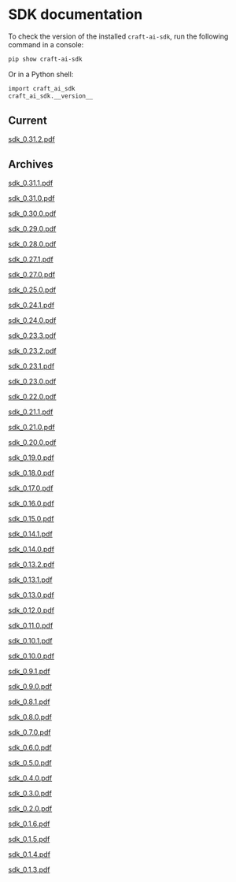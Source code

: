 # SDK documentation

To check the version of the installed `craft-ai-sdk`, run the following command in a console:

```bash
pip show craft-ai-sdk
```

Or in a Python shell:

```bash
import craft_ai_sdk
craft_ai_sdk.__version__
```

## Current 

[sdk_0.31.2.pdf](https://drive.google.com/file/d/1FZbSyLiKXqV1g557ECHTGRL-w20SZ84K/view?usp=sharing)

## Archives

[sdk_0.31.1.pdf](https://drive.google.com/file/d/1G4IOXWFJsRzPyHTqhPw0eTVRIjBpcQX1/view?usp=sharing)

[sdk_0.31.0.pdf](https://drive.google.com/file/d/1nBpW_njnwaKOniAquODrgqGM48vijNcB/view?usp=sharing)

[sdk_0.30.0.pdf](https://drive.google.com/file/d/1cSvpezGcugwWwBs6CdYvCT1cXoRbcgCx/view?usp=sharing)

[sdk_0.29.0.pdf](https://drive.google.com/file/d/1hKCxHOfhw8gsdGpl0OCvaEmsPZI5pyD3/view?usp=sharing)

[sdk_0.28.0.pdf](https://drive.google.com/file/d/1iY8MssZtkqIX6j5ocMl5G8uN61zw3UXA/view?usp=sharing)

[sdk_0.27.1.pdf](https://drive.google.com/file/d/12jBIsrtyv8E4-7OnpqMcuuRpOfT1aoy9/view?usp=sharing)

[sdk_0.27.0.pdf](https://drive.google.com/file/d/1wiyAGuRAomMtZ2T_8IMLSC-BstXd_5Ry/view?usp=sharing)

[sdk_0.25.0.pdf](https://drive.google.com/file/d/1KAdUezCC5LMUjFT33DxosGL1SBHTzNzR/view?usp=sharing)

[sdk_0.24.1.pdf](https://drive.google.com/file/d/13wqBtNdqXjvCIRfrMMAmbAboyoi1PXRG/view?usp=sharing)

[sdk_0.24.0.pdf](https://drive.google.com/file/d/1cKK5vtgrcwpcfM5nOR1s2mU4CBWVit0W/view?usp=sharing)

[sdk_0.23.3.pdf](https://drive.google.com/file/d/184lxF022Qoq1Hu-KIAzWBM1DgF3IqQA3/view?usp=sharing)

[sdk_0.23.2.pdf](https://drive.google.com/file/d/1qxgVGiwHakxFQF8UhiSUz6cjGucel7qU/view?usp=sharing)

[sdk_0.23.1.pdf](https://drive.google.com/file/d/17yysKH6L8dSB7GGCeyHwyFmbn_ZMOnOE/view?usp=sharing)

[sdk_0.23.0.pdf](https://drive.google.com/file/d/118d7QU7xP6NxfIE6pAdqeQg2d18tkGjv/view?usp=sharing)

[sdk_0.22.0.pdf](https://drive.google.com/file/d/1SloODa0Z2wlXJhgBzPfk5URdejnwPENV/view?usp=sharing)

[sdk_0.21.1.pdf](https://drive.google.com/file/d/1KC7NqgOFz5WPCV6zbIvgPcwI--hMv4bp/view?usp=sharing)

[sdk_0.21.0.pdf](https://drive.google.com/file/d/1mx-j7gbfTMRiZJxE-uJU9r-Fx8vLu8hF/view?usp=sharing)

[sdk_0.20.0.pdf](https://drive.google.com/file/d/1p4vHB6qWiRYm71d2uxXD67_klyTFfrKV/view?usp=sharing)

[sdk_0.19.0.pdf](https://drive.google.com/file/d/1UPWvAe827KVum35BAAe00H_OVrCddRh0/view?usp=sharing)

[sdk_0.18.0.pdf](https://drive.google.com/file/d/1l_F20N09-0w6vvJVGfI744UYoZnGyYfS/view?usp=sharing)

[sdk_0.17.0.pdf](https://drive.google.com/file/d/1YDezOJyQNpQRj906f4eastlPNOGAyJF5/view?usp=sharing)

[sdk_0.16.0.pdf](https://drive.google.com/file/d/1H9u9u0KOJGZY3pBfC7gNRTXK7SWYUC84/view?usp=sharing)

[sdk_0.15.0.pdf](https://drive.google.com/file/d/1pMaomIp1pRdxJySRr-NnGOhvcEJRzgZt/view?usp=sharing)

[sdk_0.14.1.pdf](https://drive.google.com/file/d/1z-JBFHz3UvLvZynqM9HZuTdZIsWj5Nvu/view?usp=sharing)

[sdk_0.14.0.pdf](https://drive.google.com/file/d/1L5XvH6meUl0a7oX4eBVZCzXHfxwMli4F/view?usp=sharing)

[sdk_0.13.2.pdf](https://drive.google.com/file/d/1ow5qB1VT1m0FB0WXMsBB8mAlaBeksd77/view?usp=sharing)

[sdk_0.13.1.pdf](https://drive.google.com/file/d/1wJYpZCg2NPNJqIbudMt4tn5A47dVi_xI/view?usp=sharing)

[sdk_0.13.0.pdf](https://drive.google.com/file/d/1TINagYUKfVnmdH4XHB-mc34DOEQXfulF/view?usp=sharing)

[sdk_0.12.0.pdf](https://drive.google.com/file/d/17xIFZ-kN-yuM1gn_JKNUYzmX_q_cwsuR/view?usp=sharing)

[sdk_0.11.0.pdf](https://drive.google.com/file/d/1fzuUR2fHjOyhFxJhIjP2FJsoo1a4ousN/view?usp=sharing)

[sdk_0.10.1.pdf](https://drive.google.com/file/d/1J1cf6HAOWefTsWIYQEA8zcZaQmn9JQkx/view?usp=sharing)

[sdk_0.10.0.pdf](https://drive.google.com/file/d/13mpRfSadyfsLiBC_Bscl6kucZr08gSSg/view?usp=sharing)

[sdk_0.9.1.pdf](https://drive.google.com/file/d/11B1B5ZJCWZzboxBLaugB5Nm9MBxWI1J3/view?usp=sharing)

[sdk_0.9.0.pdf](https://drive.google.com/file/d/165UMF7RvYS_4qOaDRDk9TV2dZA2zzAqn/view?usp=sharing)

[sdk_0.8.1.pdf](https://drive.google.com/file/d/1WBDO9OwE6SFnKH8ApzG4t-cIzF6h4ank/view?usp=sharing)

[sdk_0.8.0.pdf](https://drive.google.com/file/d/1cCAH_HYfEtHSCEYl2nDEuiMQ1_Y8fgvs/view?usp=sharing)

[sdk_0.7.0.pdf](https://drive.google.com/file/d/1z7SzXNYiPj50UrMPAAfO0j-h1GTEeGts/view?usp=sharing)

[sdk_0.6.0.pdf](https://drive.google.com/file/d/14IZD97NCpKefn8acTCxTb-j-aSYVBQRT/view?usp=sharing)

[sdk_0.5.0.pdf](https://drive.google.com/file/d/1a7zemeDmgZJKS4-P-kDrE2Lowje9Y8N1/view?usp=sharing)

[sdk_0.4.0.pdf](https://drive.google.com/file/d/1bzT2yczFWudOv7uqRc_JTDWrc3S5ethU/view?usp=sharing)

[sdk_0.3.0.pdf](https://drive.google.com/file/d/1ogCC6NWG3gbXWFIwimry86oWG8eHzOSp/view?usp=sharing)

[sdk_0.2.0.pdf](https://drive.google.com/file/d/1v1q4beWD52d4TNuHI_7iMeZur6eRsZj7/view?usp=sharing)

[sdk_0.1.6.pdf](https://drive.google.com/file/d/1GuzgukFx8Hs7yalwi1bdEt_0A6WYGGFU/view?usp=sharing)

[sdk_0.1.5.pdf](https://drive.google.com/file/d/1FUs_sJ5dDCW5iFjeSd2vN2WwGeNx276I/view?usp=sharing)

[sdk_0.1.4.pdf](https://drive.google.com/file/d/1eFB0SG0AumMRaIFGg1wZkrsIgDT9oWfk/view?usp=sharing)

[sdk_0.1.3.pdf](https://drive.google.com/file/d/1TIQxIGwpv4t6eRg1mrd6spkl2HzdNS_P/view?usp=sharing)